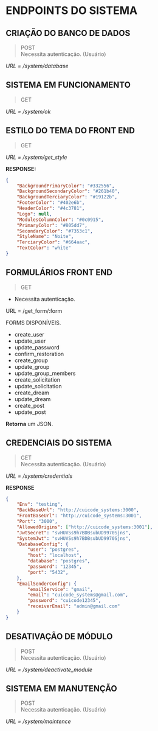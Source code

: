 # ENDPOINTS DO SISTEMA

## CRIAÇÃO DO BANCO DE DADOS
> POST  
> Necessita autenticação. (Usuário)

*URL = /system/database*

## SISTEMA EM FUNCIONAMENTO
> GET  

*URL = /system/ok*

## ESTILO DO TEMA DO FRONT END
> GET

*URL = /system/get_style*

**RESPONSE:**
```json
{
    "BackgroundPrimaryColor": "#332556",
    "BackgroundSecondaryColor": "#261b40",
    "BackgroundTerciaryColor": "#19122b",
    "FooterColor": "#402e6b",
    "HeaderColor": "#4c3781",
    "Logo": null,
    "ModulesColumnColor": "#0c0915",
    "PrimaryColor": "#805dd7",
    "SecondaryColor": "#7353c1",
    "StyleName": "Noite",
    "TerciaryColor": "#664aac",
    "TextColor": "white"
}
```

## FORMULÁRIOS FRONT END
> GET
- Necessita autenticação.

URL = /get_form/:form

FORMS DISPONÍVEIS.
- create_user
- update_user
- update_password
- confirm_restoration
- create_group
- update_group
- update_group_members
- create_solicitation
- update_solicitation
- create_dream
- update_dream
- create_post
- update_post

**Retorna** um JSON.

## CREDENCIAIS DO SISTEMA
> GET  
> Necessita autenticação. (Usuário)

*URL = /system/credentials*

**RESPONSE**
```json
{
    "Env": "testing",
    "BackBaseUrl": "http://cuicode_systems:3000",
    "FrontBaseUrl": "http://cuicode_systems:3001",
    "Port": "3000",
    "AllowedOrigins": ["http://cuicode_systems:3001"],
    "JwtSecret": "svHUVSs9h7BDBsubUD9970Sjns",
    "SystemJwt": "svHUVSs9h7BDBsubUD9970Sjns",
    "DatabaseConfig": {
        "user": "postgres",
        "host": "localhost",
        "database": "postgres",
        "password": "12345",
        "port": "5432",
    },
    "EmailSenderConfig": {
        "emailService": "gmail",
        "email": "cuicode_systems@gmail.com",
        "password": "cuicode12345",
        "receiverEmail": "admin@gmail.com"
    }
}
```

## DESATIVAÇÃO DE MÓDULO
> POST  
> Necessita autenticação. (Usuário)

*URL = /system/deactivate_module*

## SISTEMA EM MANUTENÇÃO
> POST  
> Necessita autenticação. (Usuário)

*URL = /system/maintence*